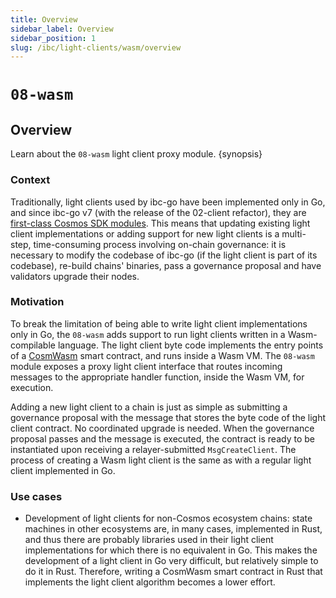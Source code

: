 ```yaml
---
title: Overview
sidebar_label: Overview
sidebar_position: 1
slug: /ibc/light-clients/wasm/overview
---
```


# `08-wasm`

## Overview

Learn about the `08-wasm` light client proxy module. {synopsis}

### Context

Traditionally, light clients used by ibc-go have been implemented only in Go, and since ibc-go v7 (with the release of the 02-client refactor), they are [first-class Cosmos SDK modules](../../../architecture/adr-010-light-clients-as-sdk-modules.md). This means that updating existing light client implementations or adding support for new light clients is a multi-step, time-consuming process involving on-chain governance: it is necessary to modify the codebase of ibc-go (if the light client is part of its codebase), re-build chains' binaries, pass a governance proposal and have validators upgrade their nodes. 

### Motivation

To break the limitation of being able to write light client implementations only in Go, the `08-wasm` adds support to run light clients written in a Wasm-compilable language. The light client byte code implements the entry points of a [CosmWasm](https://docs.cosmwasm.com/docs/) smart contract, and runs inside a Wasm VM. The `08-wasm` module exposes a proxy light client interface that routes incoming messages to the appropriate handler function, inside the Wasm VM, for execution.

Adding a new light client to a chain is just as simple as submitting a governance proposal with the message that stores the byte code of the light client contract. No coordinated upgrade is needed. When the governance proposal passes and the message is executed, the contract is ready to be instantiated upon receiving a relayer-submitted `MsgCreateClient`. The process of creating a Wasm light client is the same as with a regular light client implemented in Go.

### Use cases

- Development of light clients for non-Cosmos ecosystem chains: state machines in other ecosystems are, in many cases, implemented in Rust, and thus there are probably libraries used in their light client implementations for which there is no equivalent in Go. This makes the development of a light client in Go very difficult, but relatively simple to do it in Rust. Therefore, writing a CosmWasm smart contract in Rust that implements the light client algorithm becomes a lower effort.
